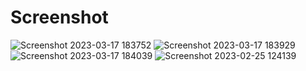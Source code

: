 # Screenshot

![Screenshot 2023-03-17 183752](https://github.com/Vraag0056/Automated-Farming-PHP-Python-Raspberrypi/assets/60671266/5c78c31e-6099-4849-902e-ab80e3a505ad)
![Screenshot 2023-03-17 183929](https://github.com/Vraag0056/Automated-Farming-PHP-Python-Raspberrypi/assets/60671266/40d2232d-bea3-469f-9437-d6895a64c257)
![Screenshot 2023-03-17 184039](https://github.com/Vraag0056/Automated-Farming-PHP-Python-Raspberrypi/assets/60671266/37842dbd-f248-46a7-bb73-d37120e298c5)
![Screenshot 2023-02-25 124139](https://github.com/Vraag0056/Automated-Farming-PHP-Python-Raspberrypi/assets/60671266/22e105fb-3b26-4512-9828-1358d9458047)
